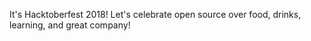 It's Hacktoberfest 2018! Let's celebrate open source over food, drinks, learning, and great company!
